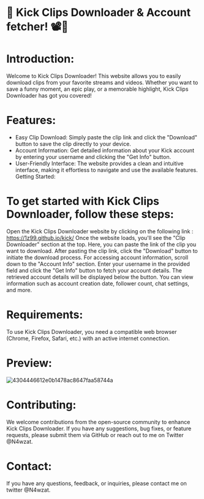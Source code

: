 # 🎥 Kick Clips Downloader & Account fetcher! 📽️💾

# Introduction:

Welcome to Kick Clips Downloader! This website allows you to easily download clips from your favorite streams and videos. Whether you want to save a funny moment, an epic play, or a memorable highlight, Kick Clips Downloader has got you covered!

# Features:

- Easy Clip Download: Simply paste the clip link and click the "Download" button to save the clip directly to your device.
- Account Information: Get detailed information about your Kick account by entering your username and clicking the "Get Info" button.
- User-Friendly Interface: The website provides a clean and intuitive interface, making it effortless to navigate and use the available features.
Getting Started:

# To get started with Kick Clips Downloader, follow these steps:

Open the Kick Clips Downloader website by clicking on the following link : https://1z99.github.io/kick/
Once the website loads, you'll see the "Clip Downloader" section at the top. Here, you can paste the link of the clip you want to download.
After pasting the clip link, click the "Download" button to initiate the download process.
For accessing account information, scroll down to the "Account Info" section. Enter your username in the provided field and click the "Get Info" button to fetch your account details.
The retrieved account details will be displayed below the button. You can view information such as account creation date, follower count, chat settings, and more.

# Requirements:

To use Kick Clips Downloader, you need a compatible web browser (Chrome, Firefox, Safari, etc.) with an active internet connection.

# Preview:

![4304446612e0b1478ac8647faa58744a](https://github.com/1Z99/kick/assets/85915502/36e0ed66-9dfd-483c-a652-7d3c56f2c475)


# Contributing:

We welcome contributions from the open-source community to enhance Kick Clips Downloader. If you have any suggestions, bug fixes, or feature requests, please submit them via GitHub or reach out to me on Twitter @N4wzat.


# Contact:

If you have any questions, feedback, or inquiries, please contact me on twitter @N4wzat.
